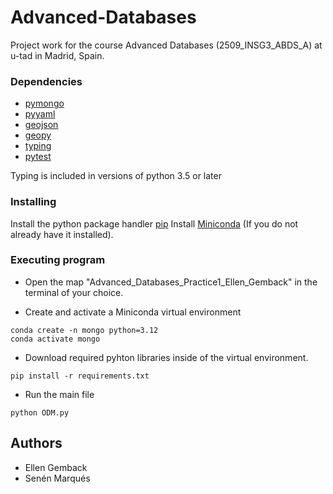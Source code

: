 # Advanced-Databases
Project work for the course Advanced Databases (2509_INSG3_ABDS_A) at u-tad in Madrid, Spain.

### Dependencies
- [pymongo](https://pymongo.readthedocs.io/en/stable/)
- [pyyaml](https://pyyaml.org/wiki/PyYAMLDocumentation)
- [geojson](https://geojson.org/)
- [geopy](https://geopy.readthedocs.io/en/stable/)
- [typing](https://docs.python.org/3/library/typing.html)
- [pytest](https://pypi.org/project/pytest/)

Typing is included in versions of python 3.5 or later

### Installing
Install the python package handler [pip](https://pypi.org/project/pip/)
Install [Miniconda](https://www.anaconda.com/docs/getting-started/miniconda/install#linux-2) (If you do not already have it installed).

### Executing program
* Open the map "Advanced_Databases_Practice1_Ellen_Gemback" in the terminal of your choice.

* Create and activate a Miniconda virtual environment
```
conda create -n mongo python=3.12
conda activate mongo
```

* Download required pyhton libraries inside of the virtual environment.
```
pip install -r requirements.txt
```

* Run the main file
```
python ODM.py
```

## Authors
- Ellen Gemback
- Senén Marqués
